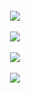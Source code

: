 
<br/>  

<div align="center"><img src="https://github-readme-stats.vercel.app/api?username=Alireza009d&theme=dark&hide_border=false&include_all_commits=false&count_private=true" align="center" /></div>  

<br/>  

<div align="center"><img src="https://github-readme-stats.vercel.app/api/top-langs/?username=Alireza009d&hide_border=true&layout=compact&theme=dark" align="center" /></div>  

<br/>    

<div align="center">
<img src="https://visitcount.itsvg.in/api?id=Alireza009d&label=Views&color=3&icon=0&pretty=true" align="center" />
</div>  

<br/>  

<div align="center"><img src="[![Readme Card](https://github-readme-stats.vercel.app/api/pin/?Alireza009d=anuraghazra&repo=github-readme-stats)](https://github.com/Alireza009d/Alireza009d)" align="center" /></div>  
<br />
